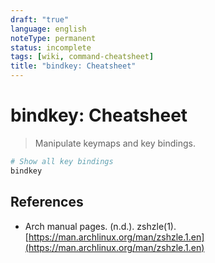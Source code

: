 ```yaml
---
draft: "true"
language: english
noteType: permanent
status: incomplete
tags: [wiki, command-cheatsheet]
title: "bindkey: Cheatsheet"
---
```


# bindkey: Cheatsheet

> Manipulate keymaps and key bindings.

```bash
# Show all key bindings
bindkey
```

## References

- Arch manual pages. (n.d.). <span class="reference-title">zshzle(1)</span>. [https://man.archlinux.org/man/zshzle.1.en](https://man.archlinux.org/man/zshzle.1.en)
